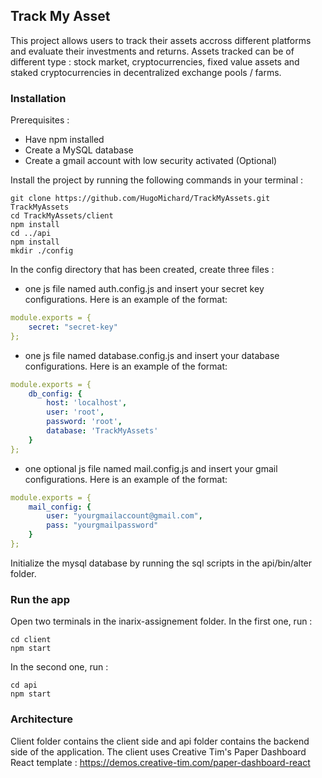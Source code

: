 ## Track My Asset

This project allows users to track their assets accross different platforms and evaluate their investments and returns. Assets tracked can be of different type : stock market, cryptocurrencies, fixed value assets and staked cryptocurrencies in decentralized exchange pools / farms.

### Installation

Prerequisites :
- Have npm installed
- Create a MySQL database
- Create a gmail account with low security activated (Optional) 

Install the project by running the following commands in your terminal :
```
git clone https://github.com/HugoMichard/TrackMyAssets.git TrackMyAssets
cd TrackMyAssets/client
npm install
cd ../api
npm install
mkdir ./config
```

In the config directory that has been created, create three files :

- one js file named auth.config.js and insert your secret key configurations. Here is an example of the format:
```yaml
module.exports = {
    secret: "secret-key"
};
```

- one js file named database.config.js and insert your database configurations. Here is an example of the format:
```yaml
module.exports = {
    db_config: {
        host: 'localhost',
        user: 'root',
        password: 'root',
        database: 'TrackMyAssets'
    }
};
```

- one optional js file named mail.config.js and insert your gmail configurations. Here is an example of the format:
```yaml
module.exports = {
    mail_config: {
        user: "yourgmailaccount@gmail.com",
        pass: "yourgmailpassword"
    }
};
```

Initialize the mysql database by running the sql scripts in the api/bin/alter folder.

### Run the app

Open two terminals in the inarix-assignement folder. 
In the first one, run :
```
cd client
npm start
```

In the second one, run :
```
cd api
npm start
```

### Architecture

Client folder contains the client side and api folder contains the backend side of the application.
The client uses Creative Tim's Paper Dashboard React template : https://demos.creative-tim.com/paper-dashboard-react
